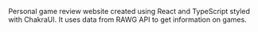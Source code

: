 Personal game review website created using React and TypeScript styled with ChakraUI. It uses data from RAWG API to get information on games.
